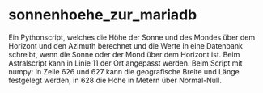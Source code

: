 # sonnenhoehe_zur_mariadb
Ein Pythonscript, welches die Höhe der Sonne und des Mondes über dem Horizont und den Azimuth berechnet und die Werte in eine Datenbank schreibt, wenn die Sonne oder der Mond über dem Horizont ist.
Beim Astralscript kann in Linie 11 der Ort angepasst werden.
Beim Script mit numpy:
In Zeile 626 und 627 kann die geografische Breite und Länge festgelegt werden, in 628 die Höhe in Metern über Normal-Null.
